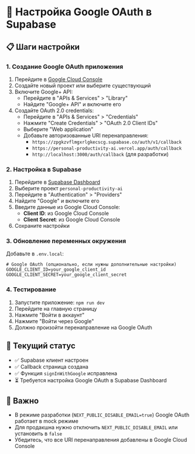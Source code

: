 # 🔐 Настройка Google OAuth в Supabase

## 📋 Шаги настройки

### 1. Создание Google OAuth приложения

1. Перейдите в [Google Cloud Console](https://console.cloud.google.com/)
2. Создайте новый проект или выберите существующий
3. Включите Google+ API:
   - Перейдите в "APIs & Services" > "Library"
   - Найдите "Google+ API" и включите его
4. Создайте OAuth 2.0 credentials:
   - Перейдите в "APIs & Services" > "Credentials"
   - Нажмите "Create Credentials" > "OAuth 2.0 Client IDs"
   - Выберите "Web application"
   - Добавьте авторизованные URI перенаправления:
     - `https://zpgkzvflmgxrlgkecscg.supabase.co/auth/v1/callback`
     - `https://personal-productivity-ai.vercel.app/auth/callback`
     - `http://localhost:3000/auth/callback` (для разработки)

### 2. Настройка в Supabase

1. Перейдите в [Supabase Dashboard](https://supabase.com/dashboard)
2. Выберите проект `personal-productivity-ai`
3. Перейдите в "Authentication" > "Providers"
4. Найдите "Google" и включите его
5. Введите данные из Google Cloud Console:
   - **Client ID**: из Google Cloud Console
   - **Client Secret**: из Google Cloud Console
6. Сохраните настройки

### 3. Обновление переменных окружения

Добавьте в `.env.local`:

```env
# Google OAuth (опционально, если нужны дополнительные настройки)
GOOGLE_CLIENT_ID=your_google_client_id
GOOGLE_CLIENT_SECRET=your_google_client_secret
```

### 4. Тестирование

1. Запустите приложение: `npm run dev`
2. Перейдите на главную страницу
3. Нажмите "Войти в аккаунт"
4. Нажмите "Войти через Google"
5. Должно произойти перенаправление на Google OAuth

## 🔧 Текущий статус

- ✅ Supabase клиент настроен
- ✅ Callback страница создана
- ✅ Функция `signInWithGoogle` исправлена
- ⏳ Требуется настройка Google OAuth в Supabase Dashboard

## 🚨 Важно

- В режиме разработки (`NEXT_PUBLIC_DISABLE_EMAIL=true`) Google OAuth работает в mock режиме
- Для продакшна нужно отключить `NEXT_PUBLIC_DISABLE_EMAIL` или установить в `false`
- Убедитесь, что все URI перенаправления добавлены в Google Cloud Console
